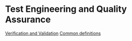 # Test Engineering and Quality Assurance

[Verification and Validation](./verification_and_validation.md)
[Common definitions](./common_definitions.md)
